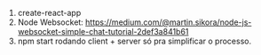 1) create-react-app
2) Node Websocket: https://medium.com/@martin.sikora/node-js-websocket-simple-chat-tutorial-2def3a841b61
3) npm start rodando client + server só pra simplificar o processo.